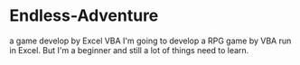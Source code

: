 # Endless-Adventure
a game develop by Excel VBA
I'm going to develop a RPG game by VBA run in Excel.
But I'm a beginner and still a lot of things need to learn.
